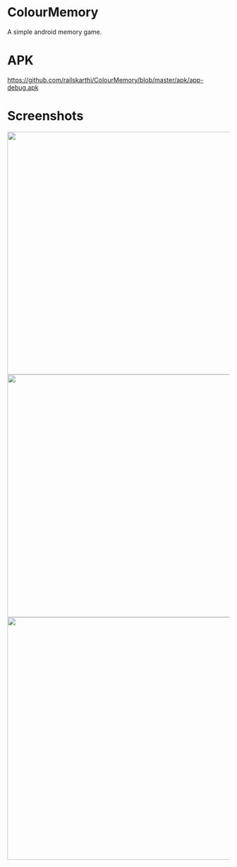 # ColourMemory
A simple android memory game.

# APK
https://github.com/railskarthi/ColourMemory/blob/master/apk/app-debug.apk

# Screenshots

<img src="https://github.com/railskarthi/ColourMemory/blob/master/screens/Screenshot_2016-09-07-19-21-10.png" height="550">
<img src="https://github.com/railskarthi/ColourMemory/blob/master/screens/Screenshot_2016-09-07-19-23-08.png" height="550">
<img src="https://github.com/railskarthi/ColourMemory/blob/master/screens/Screenshot_2016-09-07-19-21-47.png" height="550">


